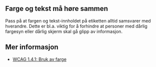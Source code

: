 ## Farge og tekst må høre sammen

Pass på at fargen og tekst-innholdet på etiketten alltid samsvarer med hverandre. Dette er bl.a. viktig for å forhindre at personer med dårlig fargesyn eller dårlig skjerm skal gå glipp av informasjon.

## Mer informasjon

- [WCAG 1.4.1: Bruk av farge](https://uu.difi.no/krav-og-regelverk/wcag-20-standarden/141-bruk-av-farge-niva)
